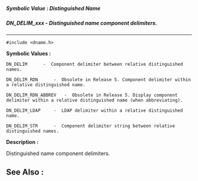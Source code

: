 ##### Symbolic Value : Distinguished Name
##### DN_DELIM_xxx - Distinguished name component delimiters.
---
```
#include <dname.h>
```

**Symbolic Values :**

	DN_DELIM	  -  Component delimiter between relative distinguished names.

	DN_DELIM_RDN	  -  Obsolete in Release 5. Component delimiter within a relative distinguished name.

	DN_DELIM_RDN_ABBREV	  -  Obsolete in Release 5. Display component delimiter within a relative distinguished name (when abbreviating).

	DN_DELIM_LDAP	  -  LDAP delimiter within a relative distinguished name.

	DN_DELIM_STR	  -  Component delimiter string between relative distinguished names.


**Description :**

Distinguished name component delimiters. 


**See Also :**
---
